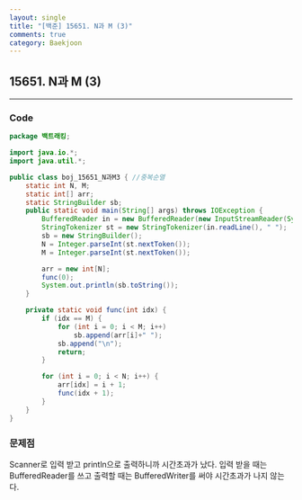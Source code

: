 ```yaml
---
layout: single
title: "[백준] 15651. N과 M (3)"
comments: true
category: Baekjoon
---
```


## 15651.  N과 M (3)

---

### Code

```java
package 백트래킹;

import java.io.*;
import java.util.*;

public class boj_15651_N과M3 { //중복순열
	static int N, M;
	static int[] arr;
	static StringBuilder sb;
	public static void main(String[] args) throws IOException {
		BufferedReader in = new BufferedReader(new InputStreamReader(System.in));
		StringTokenizer st = new StringTokenizer(in.readLine(), " ");
		sb = new StringBuilder();
		N = Integer.parseInt(st.nextToken());
		M = Integer.parseInt(st.nextToken());

		arr = new int[N];
		func(0);
		System.out.println(sb.toString());
	}

	private static void func(int idx) {
		if (idx == M) {
			for (int i = 0; i < M; i++)
				sb.append(arr[i]+" ");
			sb.append("\n");
			return;
		}

		for (int i = 0; i < N; i++) {
			arr[idx] = i + 1;
			func(idx + 1);
		}
	}
}

```

### 문제점
Scanner로 입력 받고 println으로 출력하니까 시간초과가 났다.
입력 받을 때는 BufferedReader를 쓰고 출력할 때는 BufferedWriter를 써야 시간초과가 나지 않는다.

